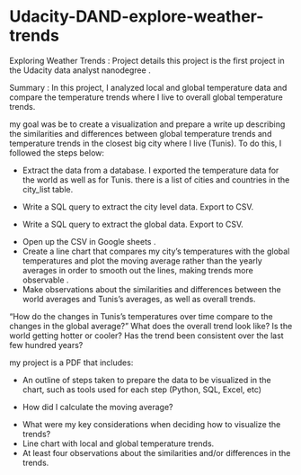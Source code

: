 # Udacity-DAND-explore-weather-trends

Exploring Weather Trends :  Project details
this project is the first project in the Udacity data analyst nanodegree .

Summary :
In this project, I analyzed local and global temperature data and compare the temperature trends where I live to overall global temperature trends.

my goal was be to create a visualization and prepare a write up describing the similarities and differences between global temperature trends and temperature trends in the closest big city where I live (Tunis). To do this, I followed the steps below:

* Extract the data from a database. I exported the temperature data for the world as well as for Tunis. there is a list of cities and countries in the city_list table. 
- Write a SQL query to extract the city level data. Export to CSV.
* Write a SQL query to extract the global data. Export to CSV.
- Open up the CSV in Google sheets .
- Create a line chart that compares my city’s temperatures with the global temperatures and plot the moving average rather than the yearly averages in order to smooth out the lines, making trends more observable .
- Make observations about the similarities and differences between the world averages and Tunis’s averages, as well as overall trends.

“How do the changes in Tunis’s temperatures over time compare to the changes in the global average?”
What does the overall trend look like? Is the world getting hotter or cooler? Has the trend been consistent over the last few hundred years?

my project is a PDF that includes:

- An outline of steps taken to prepare the data to be visualized in the chart, such as tools used for each step (Python, SQL, Excel, etc)
* How did I calculate the moving average?
- What were my key considerations when deciding how to visualize the trends?
- Line chart with local and global temperature trends.
- At least four observations about the similarities and/or differences in the trends.
